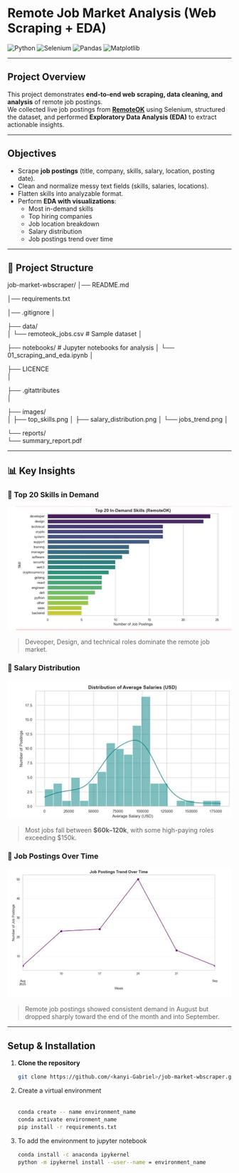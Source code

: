 # Remote Job Market Analysis (Web Scraping + EDA)

![Python](https://img.shields.io/badge/Python-3.10-blue?logo=python&logoColor=white)
![Selenium](https://img.shields.io/badge/Selenium-Automation-brightgreen?logo=selenium&logoColor=white)
![Pandas](https://img.shields.io/badge/Pandas-Data%20Analysis-purple?logo=pandas)
![Matplotlib](https://img.shields.io/badge/Matplotlib-Visualization-orange?logo=plotly&logoColor=white)

---

##  Project Overview
This project demonstrates **end-to-end web scraping, data cleaning, and analysis** of remote job postings.  
We collected live job postings from **[RemoteOK](https://remoteok.com/)** using Selenium, structured the dataset, and performed **Exploratory Data Analysis (EDA)** to extract actionable insights.


---

##  Objectives
- Scrape **job postings** (title, company, skills, salary, location, posting date).  
- Clean and normalize messy text fields (skills, salaries, locations).  
- Flatten skills into analyzable format.  
- Perform **EDA with visualizations**:
  - Most in-demand skills  
  - Top hiring companies  
  - Job location breakdown  
  - Salary distribution  
  - Job postings trend over time  

---


## 📂 Project Structure

job-market-wbscraper/
│── README.md

│── requirements.txt

│── .gitignore
│

├── data/               
│   └── remoteok_jobs.csv   # Sample dataset 
│

├── notebooks/           # Jupyter notebooks for analysis
│   └── 01_scraping_and_eda.ipynb
│

├── LICENCE               
│

├── .gitattributes               
│

├── images/              
│   ├── top_skills.png
│   ├── salary_distribution.png
│   └── jobs_trend.png
│

└── reports/             
    └── summary_report.pdf

  
---

## 📊 Key Insights
### 🔹 Top 20 Skills in Demand
![Top Skills](images/top_skills.jpg)

> Deveoper, Design, and technical roles dominate the remote job market.

### 🔹 Salary Distribution
![Salary Distribution](images/salary_distribution.jpg)

> Most jobs fall between **$60k–120k**, with some high-paying roles exceeding $150k.

### 🔹 Job Postings Over Time
![Jobs Trend](images/jobs_trend.jpg)

> Remote job postings showed consistent demand in August but dropped sharply toward the end of the month and into September.

---
 

##  Setup & Installation

1. **Clone the repository**
   ```bash
   git clone https://github.com/<kanyi-Gabriel>/job-market-wbscraper.git
   
2. Create a virtual environment
    ```bash

   conda create -- name environment_name
   conda activate environment_name
   pip install -r requirements.txt
    
3. To add the environment to jupyter notebook
    ```bash
    conda install -c anaconda ipykernel
    python -m ipykernel install --user--name = environment_name

